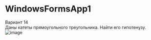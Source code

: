 # WindowsFormsApp1
Вариант 14  
Даны катеты прямоугольного треугольника. Найти его гипотенузу.
![image](https://user-images.githubusercontent.com/90207058/163320438-b92ae6d2-3b80-42aa-9c27-c24d6269d937.png)


